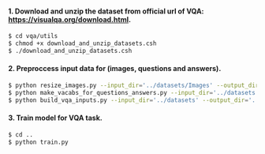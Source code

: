 
#### 1. Download and unzip the dataset from official url of VQA: https://visualqa.org/download.html.

```bash
$ cd vqa/utils
$ chmod +x download_and_unzip_datasets.csh
$ ./download_and_unzip_datasets.csh
```

#### 2. Preproccess input data for (images, questions and answers).

```bash
$ python resize_images.py --input_dir='../datasets/Images' --output_dir='../datasets/Resized_Images'  
$ python make_vacabs_for_questions_answers.py --input_dir='../datasets'
$ python build_vqa_inputs.py --input_dir='../datasets' --output_dir='../datasets'
```

#### 3. Train model for VQA task.

```bash
$ cd ..
$ python train.py
```
